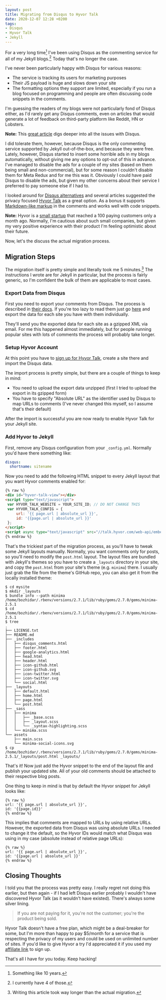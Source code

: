 ```yaml
---
layout: post
title: Migrating from Disqus to Hyvor Talk
date: 2020-12-07 12:28 +0200
tags:
- Disqus
- Hyvor Talk
- Jekyll
---
```


For a very long time[^1] I've been using Disqus as the
commenting service for all of my Jekyll blogs.[^2] Today that's
no longer the case.

I've never been particularly happy with Disqus for various reasons:

* The service is tracking its users for marketing purposes
* Their JS payload is huge and slows down your site
* The formatting options they support are limited, especially if you run a blog
focused on programming and people are often discussing code snippets in the comments.

I'm guessing the readers of my blogs were not particularly fond of Disqus either,
as I'd rarely get any Disqus comments, even on articles that would generate a
lot of feedback on third-party platform like Reddit, HN or Lobsters.

**Note:** This [great article](https://fatfrogmedia.com/delete-disqus-comments-wordpress/) digs deeper into all
the issues with Disqus.

I did tolerate them, however, because Disqus is the only commenting
service supported by Jekyll out-of-the-box, and because they were
free. Lately, however, Disqus started to insert some horrible ads in
my blogs automatically, without giving me any options to opt-out of
this in advance. I've managed to disable the ads for a couple of my
sites (based on them being small and non-commercial), but for some
reason I couldn't disable them for Meta Redux and for me this was it.
Obviously I could have paid Disqus to disable the ads, but given my
other concerns about their service I preferred to pay someone else if I had to.

I looked around for [Disqus
alternatives](https://www.andreasrein.net/posts/hyvor-talk-hugo-commenting-systems/)
and several articles suggested the privacy focused [Hyvor
Talk](https://talk.hyvor.com/) as a great option. As a bonus it
supports [Markdown-like markup](https://talk.hyvor.com/docs/formatting) in the comments and works well with code
snippets.

**Note:** Hyvor is a [small
startup](https://talk.hyvor.com/blog/100-paying-customers/) that
reached a 100 paying customers only a month ago. Normally, I'm
cautious about such small companies, but given my very positive
experience with their product I'm feeling optimistic about their
future.

Now, let's the discuss the actual migration process.

## Migration Steps

The migration itself is pretty simple and literally took me 5 minutes.[^3]
The instructions I wrote are for Jekyll in particular, but the process is fairly generic,
so I'm confident the bulk of them are applicable to most cases.

### Export Data from Disqus

First you need to export your comments from Disqus. The process is described in [their docs](https://help.disqus.com/en/articles/1717164-comments-export).
If you're too lazy to read them just go [here](http://disqus.com/admin/discussions/export/) and export the data for each site you have with them individually.

They'll send you the exported data for each site as a gzipped XML via
email. For me this happened almost immediately, but for people running
popular sites with lots of comments the process will probably take
longer.

### Setup Hyvor Account

At this point you have to [sign up for Hyvor Talk](https://talk.hyvor.com?aff=14023), create a site there and import the Disqus data.

The import process is pretty simple, but there are a couple of things to keep in mind:

* You need to upload the export data unzipped (first I tried to upload the export in its gzipped form)
* You have to specify "Absolute URL" as the identifier used by Disqus to map URLs to comments (I've never changed this myself, so I assume that's their default)

After the import is successful you are now ready to enable Hyvor Talk for your Jekyll site.

### Add Hyvor to Jekyll

First, remove any Disqus configuration from your `_config.yml`. Normally you'd have there something like:

``` yaml
disqus:
  shortname: sitename
```

Now you need to add the following HTML snippet to every Jekyll layout that you want Hyvor comments enabled for:

``` html
{% raw %}
<div id="hyvor-talk-view"></div>
<script type="text/javascript">
 var HYVOR_TALK_WEBSITE = YOUR_SITE_ID; // DO NOT CHANGE THIS
 var HYVOR_TALK_CONFIG = {
     url: '{{ page.url | absolute_url }}',
     id: '{{page.url | absolute_url }}'
 };
</script>
<script async type="text/javascript" src="//talk.hyvor.com/web-api/embed"></script>
{% endraw %}
```

That's the trickiest part of the migration process, as you'll have to tweak some Jekyll layouts manually.
Normally, you want comments only for posts, so you'll need to modify the `post.html` layout. The layout files are bundled with
Jekyll's themes so you have to create a `_layouts` directory in your site, and copy the `post.html` from your site's theme (e.g. `minima`) there.
I usually just grab the file from the theme's GitHub repo, you can also get it from the locally installed theme:

``` shellsession
$ cd mysite
$ mkdir _layouts
$ bundle info --path minima
/home/bozhidar/.rbenv/versions/2.7.1/lib/ruby/gems/2.7.0/gems/minima-2.5.1
$ cd /home/bozhidar/.rbenv/versions/2.7.1/lib/ruby/gems/2.7.0/gems/minima-2.5.1
$ tree
.
├── LICENSE.txt
├── README.md
├── _includes
│   ├── disqus_comments.html
│   ├── footer.html
│   ├── google-analytics.html
│   ├── head.html
│   ├── header.html
│   ├── icon-github.html
│   ├── icon-github.svg
│   ├── icon-twitter.html
│   ├── icon-twitter.svg
│   └── social.html
├── _layouts
│   ├── default.html
│   ├── home.html
│   ├── page.html
│   └── post.html
├── _sass
│   ├── minima
│   │   ├── _base.scss
│   │   ├── _layout.scss
│   │   └── _syntax-highlighting.scss
│   └── minima.scss
└── assets
    ├── main.scss
    └── minima-social-icons.svg
$ cp /home/bozhidar/.rbenv/versions/2.7.1/lib/ruby/gems/2.7.0/gems/minima-2.5.1/_layouts/post.html _layouts/
```

That's it! Now just add the Hyvor snippet to the end of the layout file and publish your updated site.
All of your old comments should be attached to their respective blog posts.

One thing to keep in mind is that by default the Hyvor snippet for Jekyll looks like:

```
{% raw %}
url: '{{ page.url | absolute_url }}',
id: '{{page.id}}'
{% endraw %}
```

This implies that comments are mapped to URLs by using relative URLs. However, the exported data from Disqus was using
absolute URLs.
I needed to change it the default, so the Hyvor IDs would match what Disqus was using in my case (absolute instead of relative page URLs):

```
{% raw %}
url: '{{ page.url | absolute_url }}',
id: '{{page.url | absolute_url }}'
{% endraw %}
```

## Closing Thoughts

I told you that the process was pretty easy. I really regret not doing this earlier, but then again - if I had left
Disqus earlier probably I wouldn't have discovered Hyvor Talk (as it wouldn't have existed). There's always some silver lining.

> If you are not paying for it, you're not the customer; you're the product being sold.

Hyvor Talk doesn't have a free plan, which might be a deal-breaker for some, but I'm more than happy to pay $5/month for
a service that is respecting the privacy of my users and could be used on unlimited number of sites. If you'd like to give Hyvor a try I'd appreciated it if you used my [affiliate link](https://talk.hyvor.com?aff=14023)
to sign up.

That's all I have for you today. Keep hacking!

[^1]: Something like 10 years.
[^2]: I currently have 4 of those.
[^3]: Writing this article took way longer than the actual migration.
